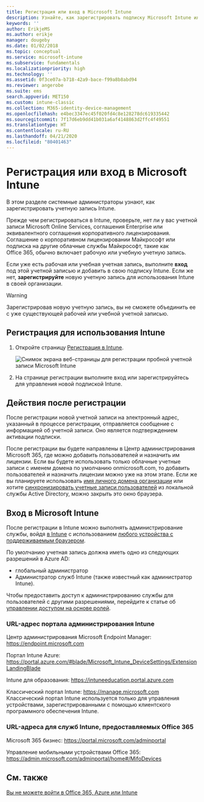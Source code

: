 ```yaml
---
title: Регистрация или вход в Microsoft Intune
description: Узнайте, как зарегистрировать подписку Microsoft Intune или выполнить вход, чтобы начать использовать подписку.
keywords: ''
author: ErikjeMS
ms.author: erikje
manager: dougeby
ms.date: 01/02/2018
ms.topic: conceptual
ms.service: microsoft-intune
ms.subservice: fundamentals
ms.localizationpriority: high
ms.technology: ''
ms.assetid: 0f3ce07a-b718-42a9-bace-f99a8b8abd94
ms.reviewer: angerobe
ms.suite: ems
search.appverid: MET150
ms.custom: intune-classic
ms.collection: M365-identity-device-management
ms.openlocfilehash: e4bec3347ec45f020fd4c8e128278dc619335442
ms.sourcegitcommit: 7f17d6eb9dd41b031a6af4148863d2ffc4f49551
ms.translationtype: HT
ms.contentlocale: ru-RU
ms.lasthandoff: 04/21/2020
ms.locfileid: "80401463"
---
```

# <a name="sign-up-or-sign-in-to-microsoft-intune"></a>Регистрация или вход в Microsoft Intune

В этом разделе системные администраторы узнают, как зарегистрировать учетную запись Intune.

Прежде чем регистрироваться в Intune, проверьте, нет ли у вас учетной записи Microsoft Online Services, соглашения Enterprise или эквивалентного соглашения корпоративного лицензирования. Соглашение о корпоративном лицензировании Майкрософт или подписка на другие облачные службы Майкрософт, такие как Office 365, обычно включает рабочую или учебную учетную запись.

Если уже есть рабочая или учебная учетная запись, выполните **вход** под этой учетной записью и добавить в свою подписку Intune. Если же нет, **зарегистрируйте** новую учетную запись для использования Intune в своей организации.

>[!WARNING]
>Зарегистрировав новую учетную запись, вы не сможете объединить ее с уже существующей рабочей или учебной учетной записью.

## <a name="how-to-sign-up-for-intune"></a>Регистрация для использования Intune

1. Откройте страницу [Регистрация в Intune](https://admin.microsoft.com/Signup/Signup.aspx?OfferId=40BE278A-DFD1-470a-9EF7-9F2596EA7FF9&dl=INTUNE_A&ali=1#0%20).

   ![Снимок экрана веб-страницы для регистрации пробной учетной записи Microsoft Intune](./media/account-sign-up/account-sign-up-site.png)

2. На странице регистрации выполните вход или зарегистрируйтесь для управления новой подпиской Intune.

## <a name="post-sign-up-considerations"></a>Действия после регистрации

После регистрации новой учетной записи на электронный адрес, указанный в процессе регистрации, отправляется сообщение с информацией об учетной записи. Оно является подтверждением активации подписки.

После регистрации вы будете направлены в Центр администрирования Microsoft 365, где можно добавить пользователей и назначить им лицензии. Если вы будете использовать только облачные учетные записи с именем домена по умолчанию onmicrosoft.com, то добавить пользователей и назначить лицензии можно уже на этом этапе. Если же вы планируете использовать [имя личного домена организации](custom-domain-name-configure.md) или хотите [синхронизировать учетные записи пользователей](users-add.md#sync-active-directory-and-add-users-to-intune) из локальной службы Active Directory, можно закрыть это окно браузера.

## <a name="sign-in-to-microsoft-intune"></a>Вход в Microsoft Intune

После регистрации в Intune можно выполнять администрирование службы, войдя [в Intune](https://go.microsoft.com/fwlink/?linkid=2090973) с использованием [любого устройства с поддерживаемым браузером](supported-devices-browsers.md#intune-supported-web-browsers).

По умолчанию учетная запись должна иметь одно из следующих разрешений в Azure AD:

- глобальный администратор
- Администратор служб Intune (также известный как администратор Intune).

Чтобы предоставить доступ к администрированию службы для пользователей с другими разрешениями, перейдите к статье об [управлении доступом на основе ролей](role-based-access-control.md).

### <a name="intune-admin-portal-url"></a>URL-адрес портала администрирования Intune

Центр администрирования Microsoft Endpoint Manager: https://endpoint.microsoft.com

Портал Intune Azure: https://portal.azure.com/#blade/Microsoft_Intune_DeviceSettings/ExtensionLandingBlade

Intune для образования: https://intuneeducation.portal.azure.com

Классический портал Intune: https://manage.microsoft.com Классический портал Intune используется только для управления устройствами, зарегистрированными с помощью клиентского программного обеспечения Intune.

### <a name="urls-for-intune-services-provided-by-office-365"></a>URL-адреса для служб Intune, предоставляемых Office 365

Microsoft 365 бизнес: https://portal.microsoft.com/adminportal

Управление мобильными устройствами Office 365: https://admin.microsoft.com/adminportal/home#/MifoDevices

## <a name="see-also"></a>См. также

[Вы не можете войти в Office 365, Azure или Intune](https://support.microsoft.com/help/2412085)
